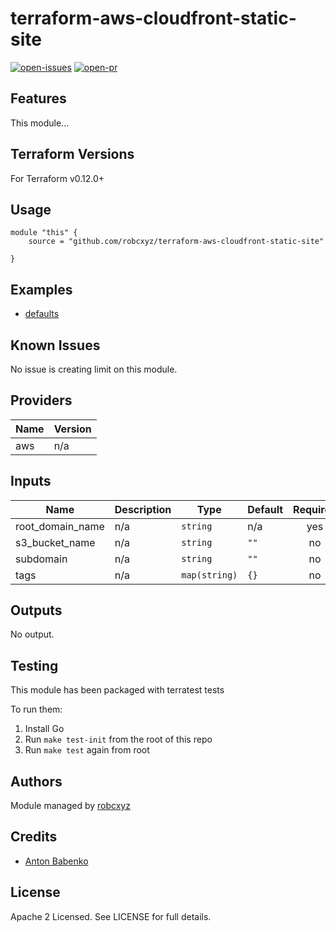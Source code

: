 # terraform-aws-cloudfront-static-site

[![open-issues](https://img.shields.io/github/issues-raw/robcxyz/terraform-aws-cloudfront-static-site?style=for-the-badge)](https://github.com/robcxyz/terraform-aws-cloudfront-static-site/issues)
[![open-pr](https://img.shields.io/github/issues-pr-raw/robcxyz/terraform-aws-cloudfront-static-site?style=for-the-badge)](https://github.com/robcxyz/terraform-aws-cloudfront-static-site/pulls)

## Features

This module...

## Terraform Versions

For Terraform v0.12.0+

## Usage

```
module "this" {
    source = "github.com/robcxyz/terraform-aws-cloudfront-static-site"

}
```
## Examples

- [defaults](https://github.com/robcxyz/terraform-aws-cloudfront-static-site/tree/master/examples/defaults)

## Known  Issues
No issue is creating limit on this module.

<!-- BEGINNING OF PRE-COMMIT-TERRAFORM DOCS HOOK -->
## Providers

| Name | Version |
|------|---------|
| aws | n/a |

## Inputs

| Name | Description | Type | Default | Required |
|------|-------------|------|---------|:-----:|
| root\_domain\_name | n/a | `string` | n/a | yes |
| s3\_bucket\_name | n/a | `string` | `""` | no |
| subdomain | n/a | `string` | `""` | no |
| tags | n/a | `map(string)` | `{}` | no |

## Outputs

No output.

<!-- END OF PRE-COMMIT-TERRAFORM DOCS HOOK -->

## Testing
This module has been packaged with terratest tests

To run them:

1. Install Go
2. Run `make test-init` from the root of this repo
3. Run `make test` again from root

## Authors

Module managed by [robcxyz](https://github.com/robcxyz)

## Credits

- [Anton Babenko](https://github.com/antonbabenko)

## License

Apache 2 Licensed. See LICENSE for full details.
